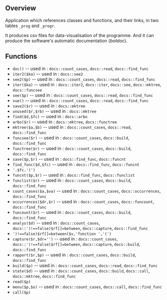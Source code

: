 ## Overview

Application which references classes and functions, and their links, in two tables `_prog` and `_progr`.

It produces csv files for data-visualisation of the programme.
And it can produce the software's automatic documentation (*botdoc*).

## Functions

- `doc()` -- used in : `docs::count_cases`, `docs::read`, `docs::find_func`
- `iter2($ka)` -- used in : `docs::see2`
- `see2($p)` -- used in : `docs::count_cases`, `docs::read`, `docs::find_func`
- `iter($ka)` -- used in : `docs::iter2`, `docs::iter`, `docs::see`, `docs::mktree`, `docs::funcsee`
- `see($p)` -- used in : `docs::count_cases`, `docs::read`, `docs::find_func`
- `vue()` -- used in : `docs::count_cases`, `docs::read`, `docs::find_func`
- `save2($r)` -- used in : `docs::mktree`
- `unused($r,$rb)` -- used in : `docs::mktree`
- `find($d,$fc)` -- used in : `docs::arbo`
- `arbo($r)` -- used in : `docs::mktree`, `docs::functree`
- `mktree($a,$b)` -- used in : `docs::count_cases`, `docs::read`, `docs::find_func`
- `funcsee($r)` -- used in : `docs::count_cases`, `docs::build`, `docs::find_func`
- `functree($r)` -- used in : `docs::count_cases`, `docs::build`, `docs::find_func`
- `save($p,$r)` -- used in : `docs::find_func`, `docs::funcnt`
- `find_func($d,$fc)` -- used in : `docs::find_func`, `docs::funcnt`
- `'.$fc.'(')`
- `funcnt($p,$r)` -- used in : `docs::find_func`, `docs::funclist`
- `funclist($r)` -- used in : `docs::count_cases`, `docs::build`, `docs::find_func`
- `count_cases($a,$va)` -- used in : `docs::count_cases`, `docs::occurrences`, `docs::find_func`
- `occurrences($dr,$r)` -- used in : `docs::count_cases`, `docs::funcount`, `docs::find_func`
- `funcount($r)` -- used in : `docs::count_cases`, `docs::build`, `docs::find_func`
- `analys($d)` -- used in : `docs::count_cases`, `docs::')!==false)$rf[]=between`, `docs::capture`, `docs::find_func`
- `')!==false)$rf[]=between($v,'function ','(')`
- `capture($r,$dr='')` -- used in : `docs::count_cases`, `docs::')!==false)$rf[]=between`, `docs::capture`, `docs::build`, `docs::find_func`
- `rapport($r,$p)` -- used in : `docs::count_cases`, `docs::build`, `docs::find_func`
- `build($p)` -- used in : `docs::count_cases`, `docs::read`, `docs::find_func`
- `state($d)` -- used in : `docs::count_cases`, `docs::build`, `docs::call`, `docs::mktree`, `docs::find_func`
- `read($p)`
- `menu($p,$o)` -- used in : `docs::count_cases`, `docs::call`, `docs::find_func`
- `call($p)`
